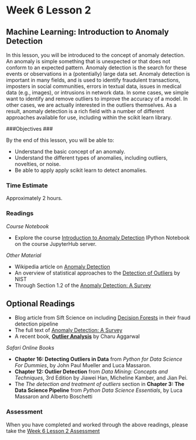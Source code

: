# Week 6 Lesson 2 #
## Machine Learning: Introduction to Anomaly Detection ##

In this lesson, you will be introduced to the concept of anomaly
detection. An anomaly is simple something that is unexpected or that
does not conform to an expected pattern. Anomaly detection is the search
for these events or observations in a (potentially) large data set.
Anomaly detection is important in many fields, and is used to identify
fraudulent transactions, imposters in social communities, errors in
textual data, issues in medical data (e.g., images), or intrusions in
network data. In some cases, we simple want to identify and remove
outliers to improve the accuracy of a model. In other cases, we are
actually interested in the outliers themselves. As a result, anomaly
detection is a rich field with a number of different approaches
available for use, including within the scikit learn library.

###Objectives ###

By the end of this lesson, you will be able to:

- Understand the basic concept of an anomaly.
- Understand the different types of anomalies, including outliers, novelties, or noise.
- Be able to apply apply scikit learn to detect anomalies.

### Time Estimate ###

Approximately 2 hours.

### Readings ####

_Course Notebook_

- Explore the course [Introduction to Anomaly Detection][l2nb]
IPython Notebook on the course JupyterHub server.

_Other Material_

- Wikipedia article on [Anomaly Detection][wad]
- An overview of statistical approaches to the [Detection of Outliers][doo] by NIST
- Through Section 1.2 of the [Anomaly Detection: A Survey][ads]

## Optional Readings ##

- Blog article from Sift Science on including [Decision Forests][df] in their fraud detection pipeline
- The full text of [Anomaly Detection: A Survey][ads]
- A recent book, **[Outlier Analysis][odb]** by Charu Aggarwal

_Safari Online Books_

- **Chapter 16: Detecting Outliers in Data** from _Python for Data Science For Dummies_, by John Paul Mueller and Luca Massaron.
- **Chapter 12: Outlier Detection** from _Data Mining: Concepts and Techniques_, 3rd Edition by Jiawei Han, Micheline Kamber, and Jian Pei.
- The _The detection and treatment of outliers_ section in **Chapter 3: The Data Science Pipeline** from _Python Data Science Essentials_, by Luca Massaron and Alberto Boschetti

### Assessment ###

When you have completed and worked through the above readings, please take the [Week 6 Lesson 2 Assessment][la]

[l2nb]: notebooks/intro2ad.ipynb
[la]: https://learn.illinois.edu/mod/quiz/

[doo]: http://www.itl.nist.gov/div898/handbook/eda/section3/eda35h.htm

[ads]: http://dl.acm.org/ft_gateway.cfm?id=1541882&ftid=666427&dwn=1&CFID=753590370&CFTOKEN=66322093

[odb]: http://www.charuaggarwal.net/outlierbook.pdf

[df]: http://blog.siftscience.com/blog/2015/large-scale-decision-forests-lessons-learned
[wad]: https://en.wikipedia.org/wiki/Anomaly_detection
